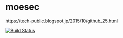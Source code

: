 # moesec

https://tech-public.blogspot.jp/2015/10/github_25.html

[![Build Status](https://travis-ci.org/sina2/moesec.svg?branch=master)](https://travis-ci.org/sina2/moesec)
